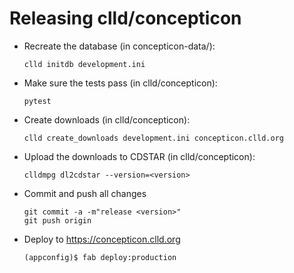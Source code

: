 
Releasing clld/concepticon
==========================

- Recreate the database (in concepticon-data/):
  ```shell script
  clld initdb development.ini
  ```

- Make sure the tests pass (in clld/concepticon):
  ```shell script
  pytest
  ```

- Create downloads (in clld/concepticon):
  ```shell script
  clld create_downloads development.ini concepticon.clld.org
  ```

- Upload the downloads to CDSTAR (in clld/concepticon):
  ```shell script
  clldmpg dl2cdstar --version=<version>
  ```

- Commit and push all changes
  ```shell script
  git commit -a -m"release <version>"
  git push origin
  ```

- Deploy to https://concepticon.clld.org
  ```shell script
  (appconfig)$ fab deploy:production
  ```

